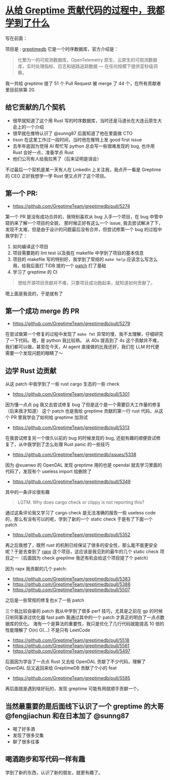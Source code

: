 # [从给 Greptime 贡献代码的过程中，我都学到了什么](https://github.com/yihong0618/gitblog/issues/320)

写在前面：

项目是 : [greptimedb](https://github.com/GreptimeTeam/greptimedb)
它是一个时序数据库，官方介绍是：

> 化繁为一的可观测数据库，OpenTelemetry 原生、云原生的可观测数据库，实时处理指标、日志和链路追踪数据 — 在任何规模下提供亚秒级洞察。

我一共给 greptime 提了 51 个 Pull Request 被 merge 了 44 个，在所有贡献者里目前排第 20.


## 给它贡献的几个契机

- 很早就知道了这个用 Rust 写的时序数据库，当时还是马道长在大连云原生大会上的一个介绍
- 很早就在推特认识了 @sunng87 后面知道了他在里面做 CTO
- tison 在这里工作过一段时间，当时他在推特上发 good first issue
- 去年年底因为觉得 AI 帮忙写 python 总会写一些很难发现的 bug, 也许用 Rust 会好一点，准备学点 Rust
- 他们公司有人给我拉黑了（后来证明是误会）

不过最后一个契机是某一天有人在 LinkedIn 上关注我，我点开一看是 Greptime 的 CEO 正好我想学一学 Rust 便又点开了这个项目。

## 第一个 PR:

- https://github.com/GreptimeTeam/greptimedb/pull/5274

第一个 PR 是没有成功合并的，我特别喜欢从 bug 入手一个项目，在 bug 中管中窥豹来了解一个项目的全貌，
那时候正好有这么一个 issue, 我去尝试解决了下，发现不太难，但是由于设计的问题最后没有合并，但尝试修第一个 bug 的过程中
我学到了：

1. 如何编译这个项目
2. 项目需要跑的 lint test 以及我在 makefile 中学到了项目的基本信息
3. 项目的 makefile 写的特别好，我学到了常规的 `make help` 应该怎么写怎么用，给我后面打 TiDB 提的一个 [patch](https://github.com/pingcap/tidb/pull/61768) 打了基础
4. 学习了 greptime 的 CI

> 想给开源项目贡献并不难，只要项目成功跑起来，就知道如何贡献了。 

嗯上面是我说的，于是就有了

## 第一个成功 merge 的 PR

- https://github.com/GreptimeTeam/greptimedb/pull/5279 

在尝试做第一个修复的过程中发现了 `make fmt` 异常的慢，我不太理解，仔细研究了一下代码。嗯，是 python 我比较熟。
从 40s 提高到了 4s 这个贡献并不难，我们都可以做，甚至在今天，AI agent 直接做的比我还好，我们在 LLM 时代更
需要一个发现问题的眼睛了～

## 边学 Rust 边贡献

从这 patch 中我学到了一些 rust cargo 生态的一些 check
- https://github.com/GreptimeTeam/greptimedb/pull/5301

因为懂一点点 pg 我又去尝试修复 bug 了但是这个是一个需要巨大工作量的修复（后来我才知道）
这个 patch 也是我给 greptime 贡献的第一行 rust 代码，从这个 PR 里我学会了如何给 greptime 加测试
- https://github.com/GreptimeTeam/greptimedb/pull/5313

在我尝试修复另一个很久以前的 bug 的时候发现的 bug, 还挺有趣的顺便尝试修复了，从中我学到了怎么处理 Rust
panic 的一些技巧
- https://github.com/GreptimeTeam/greptimedb/issues/5338

因为 @xuanwo 的 OpenDAL 发现 greptime 用的也是 opendal 就去学习里面的代码了，发现有个 useless import 给删除了
- https://github.com/GreptimeTeam/greptimedb/pull/5349

其中的一条评论很有趣

> LGTM. Why does cargo check or clippy is not reporting this?

通过这条评论我又学习了 cargo check 是无法准确的报告一些 useless code 的，那么有没有可以的呢，学到了新的一个 static check
于是有了下面一个 patch

- https://github.com/GreptimeTeam/greptimedb/pull/5352

再之后我想了，既然 rust 的机制已经保证了很多的安全性，那么能不能更安全呢？于是去查到了 [rapx](https://github.com/Artisan-Lab/RAPx) 这个项目，这应该是我见到的最牛的几个 static check 项目之一（后面因为 check greptime 我还有机会给这个项目提了个 patch）

因为 rapx 我贡献的几个 patch:

- https://github.com/GreptimeTeam/greptimedb/pull/5383
- https://github.com/GreptimeTeam/greptimedb/pull/5388
- https://github.com/GreptimeTeam/greptimedb/pull/5507

之后是一些常规的修复也`水`了一些 patch

三个我比较自豪的 patch
我从中学到了很多 perf 技巧，尤其是之前在 gp 的时候只听同事讲过优化器 fast path 我通过其中的一个 patch
才真正的明白了一点点数据库的优化。
海有一个是算法的重要性，我只是优化了几行代码就能提高 10 倍的性能理解了 O(n) O(...) 不是只有 LeetCode

- https://github.com/GreptimeTeam/greptimedb/pull/5518
- https://github.com/GreptimeTeam/greptimedb/pull/5561
- https://github.com/GreptimeTeam/greptimedb/pull/5497

后面因为学会了一点点 Rust 又去给 OpenDAL 贡献了不少代码，理解了 OpenDAL 后又返回来给 GreptimeDB 贡献了个小的 feat

- https://github.com/GreptimeTeam/greptimedb/pull/5585

再后面就是遇到啥好玩的，发现 greptime 可能有用就顺手贡献一个。


## 当然最重要的是后面线下认识了一个 greptime 的大哥 @fengjiachun 和在日本加了 @sunng87 

- 喝了好多酒
- 发现了很多交集
- 聊了很多往事

## 喝酒跑步和写代码一样有趣

学到了新的东西，认识了新的朋友，就更有趣了。
